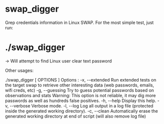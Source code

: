 # swap_digger


Grep credentials information in Linux SWAP.
For the most simple test, just run:

# ./swap_digger 

-> Will attempt to find Linux user clear text password



Other usages:

 ./swap_digger [ OPTIONS ]
 Options : 
  -x, --extended	Run extended tests on the target swap to retrieve other interesting data
		(web passwords, emails, wifi creds, etc)
  -g, --guessing	Try to guess potential passwords based on observations and stats
		Warning: This option is not reliable, it may dig more passwords as well as hundreds false positives.
  -h, --help	Display this help.
  -v, --verbose	Verbose mode.
  -l, --log	Log all output in a log file (protected inside the generated working directory).
  -c, --clean Automatically erase the generated working directory at end of script (will also remove log file)

